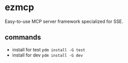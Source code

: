 # ezmcp

Easy-to-use MCP server framework specialized for SSE.

## commands

- install for test `pdm install -G test`
- install for dev `pdm install -G dev`
